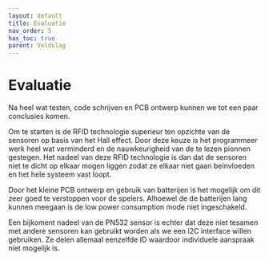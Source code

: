 ```yaml
---
layout: default
title: Evaluatie
nav_order: 5
has_toc: true
parent: Veldslag
---
```


# Evaluatie

Na heel wat testen, code schrijven en PCB ontwerp kunnen we tot een paar conclusies komen.

Om te starten is de RFID technologie superieur ten opzichte van de sensoren op basis van het Hall effect. Door deze keuze is het programmeer werk heel wat verminderd en de nauwkeurigheid van de te lezen pionnen gestegen. Het nadeel van deze RFID technologie is dan dat de sensoren niet te dicht op elkaar mogen liggen zodat ze elkaar niet gaan beïnvloeden en het hele systeem vast loopt.

Door het kleine PCB ontwerp en gebruik van batterijen is het mogelijk om dit zeer goed te verstoppen voor de spelers. Alhoewel de de batterijen lang kunnen meegaan is de low power consumption mode niet ingeschakeld. 

Een bijkoment nadeel van de PN532 sensor is echter dat deze niet tesamen met andere sensoren kan gebruikt worden als we een I2C interface willen gebruiken. Ze delen allemaal eenzelfde ID waardoor individuele aanspraak niet mogelijk is.

